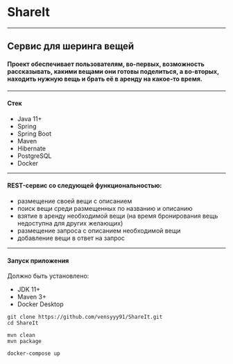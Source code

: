 # ShareIt
***
## Сервис для шеринга вещей
#### Проект обеспечивает пользователям, во-первых, возможность рассказывать, какими вещами они готовы поделиться, а во-вторых, находить нужную вещь и брать её в аренду на какое-то время.
***
#### Стек
- Java 11+
- Spring
- Spring Boot
- Maven
- Hibernate
- PostgreSQL
- Docker
***
#### REST-сервис со следующей функциональностью:
- размещение своей вещи с описанием
- поиск вещи среди размещенных по названию и описанию
- взятие в аренду необходимой вещи (на время бронирования вещь недоступна для других желающих)
- размещение запроса с описанием необходимой вещи
- добавление вещи в ответ на запрос
***
#### Запуск приложения 
Должно быть установлено:
- JDK 11+
- Maven 3+
- Docker Desktop

````
git clone https://github.com/vensyyy91/ShareIt.git
cd ShareIt
````
````
mvn clean
mvn package
````
````
docker-compose up
````